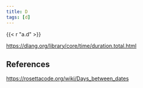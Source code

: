 ```yaml
---
title: D
tags: [d]
---
```


{{< r "a.d" >}}

<https://dlang.org/library/core/time/duration.total.html>

## References

<https://rosettacode.org/wiki/Days_between_dates>
